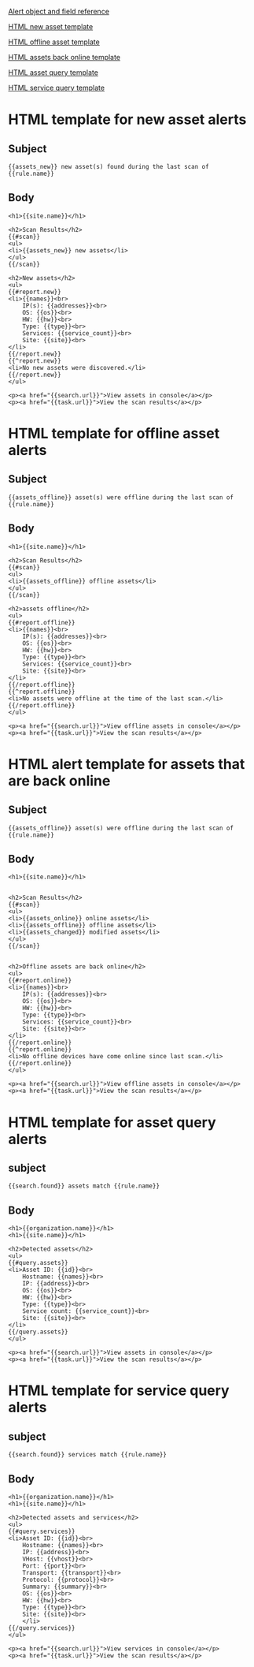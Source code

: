 [Alert object and field reference](https://www.runzero.com/docs/creating-alert-templates/#objects-and-fields-reference)

[HTML new asset template](https://github.com/TechnoSavage/runZero/blob/main/example_alert_templates.md#html-template-for-new-asset-alerts)

[HTML offline asset template](https://github.com/TechnoSavage/runZero/blob/main/example_alert_templates.md#html-template-for-offline-asset-alerts)

[HTML assets back online template](https://github.com/TechnoSavage/runZero/blob/main/example_alert_templates.md#html-alert-template-for-assets-that-are-back-online)

[HTML asset query template](https://github.com/TechnoSavage/runZero/blob/main/example_alert_templates.md#html-template-for-asset-query-alerts)

[HTML service query template](https://github.com/TechnoSavage/runZero/blob/main/example_alert_templates.md#html-template-for-service-query-alerts)


# HTML template for new asset alerts

## Subject

```
{{assets_new}} new asset(s) found during the last scan of {{rule.name}}
```

## Body

```
<h1>{{site.name}}</h1>

<h2>Scan Results</h2>
{{#scan}}
<ul>
<li>{{assets_new}} new assets</li>
</ul>
{{/scan}}

<h2>New assets</h2>
<ul>
{{#report.new}}
<li>{{names}}<br>
    IP(s): {{addresses}}<br>
    OS: {{os}}<br>
    HW: {{hw}}<br>
    Type: {{type}}<br>
    Services: {{service_count}}<br>
    Site: {{site}}<br>
</li>
{{/report.new}}
{{^report.new}}
<li>No new assets were discovered.</li>
{{/report.new}}
</ul>

<p><a href="{{search.url}}">View assets in console</a></p>
<p><a href="{{task.url}}">View the scan results</a></p>
```

# HTML template for offline asset alerts

## Subject

```
{{assets_offline}} asset(s) were offline during the last scan of {{rule.name}}
```

## Body

```
<h1>{{site.name}}</h1>

<h2>Scan Results</h2>
{{#scan}}
<ul>
<li>{{assets_offline}} offline assets</li>
</ul>
{{/scan}}

<h2>assets offline</h2>
<ul>
{{#report.offline}}
<li>{{names}}<br>
    IP(s): {{addresses}}<br>
    OS: {{os}}<br>
    HW: {{hw}}<br>
    Type: {{type}}<br>
    Services: {{service_count}}<br>
    Site: {{site}}<br>
</li>
{{/report.offline}}
{{^report.offline}}
<li>No assets were offline at the time of the last scan.</li>
{{/report.offline}}
</ul>

<p><a href="{{search.url}}">View offline assets in console</a></p>
<p><a href="{{task.url}}">View the scan results</a></p>
```

# HTML alert template for assets that are back online

## Subject

```
{{assets_offline}} asset(s) were offline during the last scan of {{rule.name}}
```

## Body

```
<h1>{{site.name}}</h1>


<h2>Scan Results</h2>
{{#scan}}
<ul>
<li>{{assets_online}} online assets</li>
<li>{{assets_offline}} offline assets</li>
<li>{{assets_changed}} modified assets</li>
</ul>
{{/scan}}


<h2>Offline assets are back online</h2>
<ul>
{{#report.online}}
<li>{{names}}<br>
    IP(s): {{addresses}}<br>
    OS: {{os}}<br>
    HW: {{hw}}<br>
    Type: {{type}}<br>
    Services: {{service_count}}<br>
    Site: {{site}}<br>
</li>
{{/report.online}}
{{^report.online}}
<li>No offline devices have come online since last scan.</li>
{{/report.online}}
</ul>

<p><a href="{{search.url}}">View offline assets in console</a></p>
<p><a href="{{task.url}}">View the scan results</a></p>
```

# HTML template for asset query alerts

## subject

```
{{search.found}} assets match {{rule.name}}
```

## Body

```
<h1>{{organization.name}}</h1>
<h1>{{site.name}}</h1>

<h2>Detected assets</h2>
<ul>
{{#query.assets}}
<li>Asset ID: {{id}}<br>
    Hostname: {{names}}<br>
    IP: {{address}}<br>
    OS: {{os}}<br>
    HW: {{hw}}<br>
    Type: {{type}}<br>
    Service count: {{service_count}}<br>
    Site: {{site}}<br>
</li>
{{/query.assets}}
</ul>

<p><a href="{{search.url}}">View assets in console</a></p>
<p><a href="{{task.url}}">View the scan results</a></p>
```

# HTML template for service query alerts

## subject

```
{{search.found}} services match {{rule.name}}
```

## Body

```
<h1>{{organization.name}}</h1>
<h1>{{site.name}}</h1>

<h2>Detected assets and services</h2>
<ul>
{{#query.services}}
<li>Asset ID: {{id}}<br>
    Hostname: {{names}}<br>
    IP: {{address}}<br>
    VHost: {{vhost}}<br>
    Port: {{port}}<br>
    Transport: {{transport}}<br>
    Protocol: {{protocol}}<br>
    Summary: {{summary}}<br>
    OS: {{os}}<br>
    HW: {{hw}}<br>
    Type: {{type}}<br>
    Site: {{site}}<br>
    </li>
{{/query.services}}
</ul>

<p><a href="{{search.url}}">View services in console</a></p>
<p><a href="{{task.url}}">View the scan results</a></p>
```


